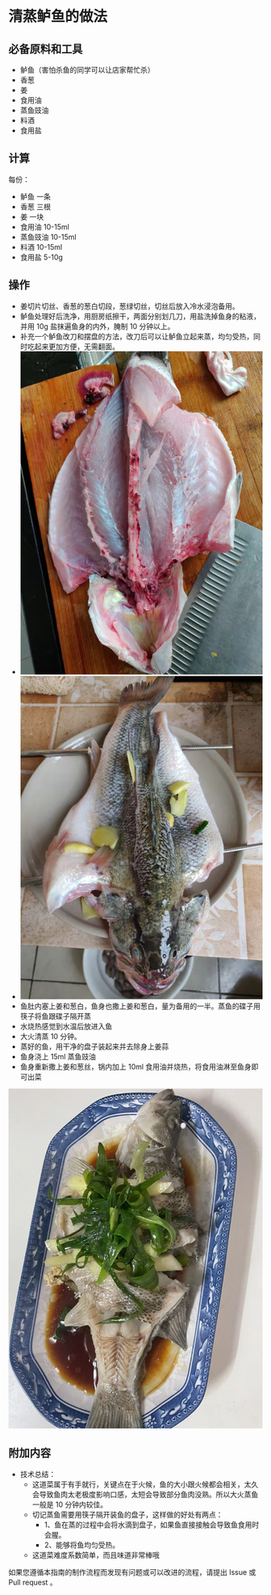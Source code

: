 # 清蒸鲈鱼的做法

## 必备原料和工具

- 鲈鱼（害怕杀鱼的同学可以让店家帮忙杀）
- 香葱
- 姜
- 食用油
- 蒸鱼豉油
- 料酒
- 食用盐

## 计算

每份：

- 鲈鱼 一条
- 香葱 三根
- 姜  一块
- 食用油 10-15ml
- 蒸鱼豉油 10-15ml
- 料酒 10-15ml
- 食用盐 5-10g

## 操作

- 姜切片切丝、香葱的葱白切段，葱绿切丝，切丝后放入冷水浸泡备用。
- 鲈鱼处理好后洗净，用厨房纸擦干，两面分别划几刀，用盐洗掉鱼身的粘液，并用 10g 盐抹遍鱼身的内外，腌制 10 分钟以上。
- 补充一个鲈鱼改刀和摆盘的方法，改刀后可以让鲈鱼立起来蒸，均匀受热，同时吃起来更加方便，无需翻面。
- ![改刀](清蒸鲈鱼/改刀.jpg)
- ![摆盘](清蒸鲈鱼/摆盘.jpg)
- 鱼肚内塞上姜和葱白，鱼身也撒上姜和葱白，量为备用的一半。蒸鱼的碟子用筷子将鱼跟碟子隔开蒸
- 水烧热感觉到水温后放进入鱼
- 大火清蒸 10 分钟。
- 蒸好的鱼，用干净的盘子装起来并去除身上姜蒜
- 鱼身浇上 15ml 蒸鱼豉油
- 鱼身重新撒上姜和葱丝，锅内加上 10ml 食用油并烧热，将食用油淋至鱼身即可出菜

![示例菜成品](清蒸鲈鱼/清蒸鲈鱼.jpg)

## 附加内容

- 技术总结：
  - 这道菜属于有手就行，关键点在于火候，鱼的大小跟火候都会相关，太久会导致鱼肉太老极度影响口感，太短会导致部分鱼肉没熟。所以大火蒸鱼一般是 10 分钟内较佳。
  - 切记蒸鱼需要用筷子隔开装鱼的盘子，这样做的好处有两点：
    - 1、鱼在蒸的过程中会将水滴到盘子，如果鱼直接接触会导致鱼食用时会腥。
    - 2、能够将鱼均匀受热。
  - 这道菜难度系数简单，而且味道非常棒哦

如果您遵循本指南的制作流程而发现有问题或可以改进的流程，请提出 Issue 或 Pull request 。

